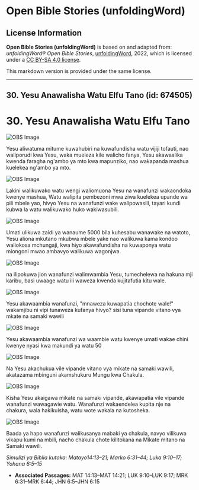 # Open Bible Stories (unfoldingWord)

## License Information

**Open Bible Stories (unfoldingWord)** is based on and adapted from: _unfoldingWord® Open Bible Stories_, [unfoldingWord](https://unfoldingword.org/utw), 2022, which is licensed under a [CC BY-SA 4.0 license](https://creativecommons.org/licenses/by-sa/4.0/legalcode.en).

This markdown version is provided under the same license.



--------------------------------

## 30. Yesu Anawalisha Watu Elfu Tano (id: 674505)

30\. Yesu Anawalisha Watu Elfu Tano
===================================

![OBS Image](https://cdn.door43.org/obs/jpg/360px/obs-en-30-01.jpg)

Yesu aliwatuma mitume kuwahubiri na kuwafundisha watu vijiji tofauti, nao waliporudi kwa Yesu, waka mueleza kile walicho fanya, Yesu akawaalika kwenda faragha ng'ambo ya mto kwa mapunziko, nao wakapanda mashua kuelekea ng'ambo ya mto.

![OBS Image](https://cdn.door43.org/obs/jpg/360px/obs-en-30-02.jpg)

Lakini walikuwako watu wengi waliomuona Yesu na wanafunzi wakaondoka kwenye mashua, Watu walipita pembezoni mwa ziwa kuelekea upande wa pili mbele yao, hivyo Yesu na wanafunzi wake walipowasili, tayari kundi kubwa la watu walikuwako huko wakiwasubili.

![OBS Image](https://cdn.door43.org/obs/jpg/360px/obs-en-30-03.jpg)

Umati ulikuwa zaidi ya wanaume 5000 bila kuhesabu wanawake na watoto, Yesu aliona mkutano mkubwa mbele yake nao walikuwa kama kondoo waliokosa mchungaji, kwa hiyo akawafundisha na kuwaponya watu miongoni mwao ambavyo walikuwa wagonjwa.

![OBS Image](https://cdn.door43.org/obs/jpg/360px/obs-en-30-04.jpg)

na ilipokuwa jion wanafunzi walimwambia Yesu, tumechelewa na hakuna mji karibu, basi uwaage watu ili waweza kwenda kujitafutia kitu wale.

![OBS Image](https://cdn.door43.org/obs/jpg/360px/obs-en-30-05.jpg)

Yesu akawaambia wanafunzi, "mnaweza kuwapatia chochote wale!" wakamjibu ni vipi tunaweza kufanya hivyo? sisi tuna vipande vitano vya mkate na samaki wawili

![OBS Image](https://cdn.door43.org/obs/jpg/360px/obs-en-30-06.jpg)

Yesu akawaambia wanafunzi wa waambie watu kwenye umati wakae chini kwenye nyasi kwa makundi ya watu 50

![OBS Image](https://cdn.door43.org/obs/jpg/360px/obs-en-30-07.jpg)

Na Yesu akachukua vile vipande vitano vya mikate na samaki wawili, akatazama mbinguni akamshukuru Mungu kwa Chakula.

![OBS Image](https://cdn.door43.org/obs/jpg/360px/obs-en-30-08.jpg)

Kisha Yesu akaigawa mikate na samaki vipande, akawapatia vile vipande wanafunzi wawagawie watu. Wanafunzi wakaendelea kupita nje na chakura, wala hakikuisha, watu wote wakala na kutosheka.

![OBS Image](https://cdn.door43.org/obs/jpg/360px/obs-en-30-09.jpg)

Baada ya hapo wanafunzi walikusanya mabaki ya chakula, navyo vilikuwa vikapu kumi na mbili, nacho chakula chote kilitokana na Mikate mitano na Samaki wawili.

*Simulizi ya Biblia kutoka: Matayo14:13–21; Marko 6:31–44; Luka 9:10–17; Yohana 6:5–15*

* **Associated Passages:** MAT 14:13–MAT 14:21; LUK 9:10–LUK 9:17; MRK 6:31–MRK 6:44; JHN 6:5–JHN 6:15

